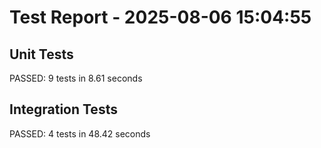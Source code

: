 # Test Report - 2025-08-06 15:04:55

## Unit Tests
PASSED: 9 tests in 8.61 seconds

## Integration Tests
PASSED: 4 tests in 48.42 seconds
